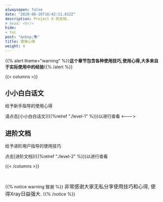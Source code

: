 ```yaml
---
alwaysopen: false
date: "2020-08-20T16:42:11.812Z"
description: Project X 的文档.
# head: <hr/>
hide:
- toc
post: "&nbsp;📚"
title: 使用心得
weight: 4
---
```


{{% alert theme="warning" %}}**这个章节包含各种使用技巧,使用心得,大多来自于实际使用中的经验**{{% /alert %}}

{{< columns >}} 	
## 小小白白话文
给予新手指导的使用心得
  
请点击[小小白白话文]({{%relref "./level-1" %}})以进行查看
<--->
## 进阶文档
给予进阶用户指导的使用技巧  
  
点击[进阶文档]({{%relref "./level-2" %}})以进行查看

{{< /columns >}}

<br />

{{% notice warning 致谢 %}}
<font size=3>非常感谢大家无私分享使用技巧和心得, 使得Xray日益强大.</font>
{{% /notice %}}

